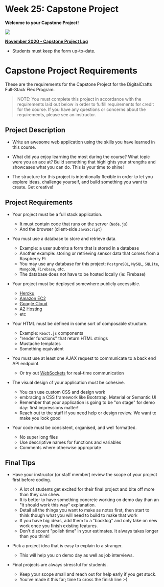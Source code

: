 # Week 25: Capstone Project

**Welcome to your Capstone Project!**

![](https://github.com/DigitalCraftsStudents/hyb-fl-11-2020-cohort/blob/main/lectures/week-25/Screen%20Shot%202021-05-17%20at%201.15.15%20PM.png)


[**November 2020 - Capstone Project Log**](https://drive.google.com/file/d/1pN316CFbLls3QgLOcDNV2yUkHznzwxrL/view?usp=sharing)
- Students must keep the form up-to-date.

# Capstone Project Requirements

These are the requirements for the Capstone Project for the DigitalCrafts Full-Stack Flex Program.

> NOTE: You must complete this project in accordance with the requirements laid out below in order to fulfill requirements for credit for the course. If you have any questions or concerns about the requirements, please see an instructor.

## Project Description

- Write an awesome web application using the skills you have learned in this course.

- What did you enjoy learning the most during the course? What topic were you an ace at? Build something that highlights your strengths and showcases what you can do. This is your time to shine!

- The structure for this project is intentionally flexible in order to let you explore ideas, challenge yourself, and build something you want to create. Get creative!

## Project Requirements

- Your project must be a full stack application.
  - It must contain code that runs on the server (```Node.js```)
  - And the browser (client-side ```JavaScript```)

- You must use a database to store and retrieve data.
  - Example: a user submits a form that is stored in a database
  - Another example: storing or retrieving sensor data that comes from a Raspberry Pi
  - You may use any database for this project: ```PostgreSQL```, ```MySQL```, ```SQLite```, ```MongoDB```, ```Firebase```, etc.
  - The database does not have to be hosted locally (ie: Firebase)

- Your project must be deployed somewhere publicly accessible.
  - [Heroku](https://www.heroku.com/nodejs)
  - [Amazon EC2](https://aws.amazon.com/ec2/)
  - [Google Cloud](https://cloud.google.com/nodejs/)
  - [A2 Hosting](https://www.a2hosting.com/nodejs-hosting)
  - etc

- Your HTML must be defined in some sort of composable structure.
  - Example: ```React.js``` components
  - "render functions" that return HTML strings
  - Mustache templates
  - Something equivalent

- You must use at least one AJAX request to communicate to a back end API endpoint.
  - Or try out [WebSockets](https://socket.io/) for real-time communication

- The visual design of your application must be cohesive.
  - You can use custom CSS and design work
  - embracing a CSS framework like Bootstrap, Material or Semantic UI
  - Remember that your application is going to be "on stage" for demo day: first impressions matter!
  - Reach out to the staff if you need help or design review. We want to make you look good

- Your code must be consistent, organised, and well formatted.
  - No super long files
  - Use descriptive names for functions and variables
  - Comments where otherwise appropriate

## Final Tips

- Have your instructor (or staff member) review the scope of your project first before coding.
  - A lot of students get excited for their final project and bite off more than they can chew.
  - It is better to have something concrete working on demo day than an "it should work this way" explanation.
  - Detail all the things you want to make as notes first, then start to think though what you will need to build to make that work
  - If you have big ideas, add them to a "backlog" and only take on new work once you finish existing features.
  - Don't discount "polish time" in your estimates. It always takes longer than you think!

- Pick a project idea that is easy to explain to a stranger.
  - This will help you on demo day as well as job interviews.

- Final projects are always stressful for students.
  - Keep your scope small and reach out for help early if you get stuck.
  - You've made it this far; time to cross the finish line :-)





